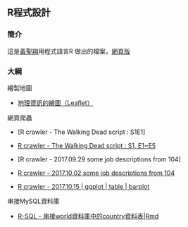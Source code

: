 ## R程式設計

### 簡介

這是[黃聖翔](https://www.facebook.com/profile.php?id=100001348802783)用程式語言R 做出的檔案，[網頁版](https://jshuang0520.github.io/R-works/)

### 大綱

繪製地圖

- [地理資訊的繪圖（Leaflet）](https://jshuang0520.github.io/R-works/R_map.html)


網頁爬蟲

- [R crawler - The Walking Dead script : S1E1]
- [R crawler - The Walking Dead script : S1, E1~E5](https://jshuang0520.github.io/R-works/2017.09.28_R_crawler___The_Walking_Dead_script_S1_E1~5.html)
- [R crawler - 2017.09.29 some job descriptions from 104]
- [R crawler - 2017.10.02 some job descriptions from 104](https://jshuang0520.github.io/R-works/2017.10.02_104_data_analysist.html)

- [R crawler - 2017.10.15 ](https://jshuang0520.github.io/R-works/2017.10.15_LFP.html)|[ ggplot ](https://jshuang0520.github.io/R-works/2017.10.16_ggplot2_2017.09.01_10.16_LFP.png)|[ table ](https://github.com/jshuang0520/R-works/blob/master/2017.10.16_table_2017.09.01_10.16_LFP.png)|[ barplot ](https://jshuang0520.github.io/R-works/2017.10.16_barplot_2017.09.01_10.16_LFP.png)


串接MySQL資料庫


- [R-SQL - 串接world資料庫中的country資料表](https://jshuang0520.github.io/R-works/2018.01.30_sql-r-train.html)|[Rmd](https://jshuang0520.github.io/R-works/2018.01.30_sql-r-train.Rmd)
